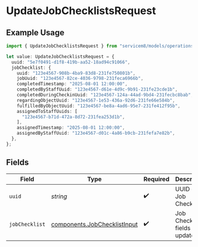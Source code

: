 # UpdateJobChecklistsRequest

## Example Usage

```typescript
import { UpdateJobChecklistsRequest } from "servicem8/models/operations";

let value: UpdateJobChecklistsRequest = {
  uuid: "5e7f0491-d1f8-419b-aa52-18ad94c91066",
  jobChecklist: {
    uuid: "123e4567-908b-4ba9-83d8-231fe750801b",
    jobUuid: "123e4567-82ce-4036-9798-231feca6966b",
    completedTimestamp: "2025-08-01 12:00:00",
    completedByStaffUuid: "123e4567-d61e-4d9c-9b91-231fe23cde1b",
    completedDuringCheckinUuid: "123e4567-124a-44ad-9bd4-231fecbc8bab",
    regardingObjectUuid: "123e4567-1e53-436a-92d6-231fe66e584b",
    fulfilledByObjectUuid: "123e4567-be8a-4ad6-95e7-231fe412f95b",
    assignedToStaffUuids: [
      "123e4567-b71d-472a-8d72-231fea253d1b",
    ],
    assignedTimestamp: "2025-08-01 12:00:00",
    assignedByStaffUuid: "123e4567-d01c-4a86-b9cb-231fefa7e82b",
  },
};
```

## Fields

| Field                                                                        | Type                                                                         | Required                                                                     | Description                                                                  |
| ---------------------------------------------------------------------------- | ---------------------------------------------------------------------------- | ---------------------------------------------------------------------------- | ---------------------------------------------------------------------------- |
| `uuid`                                                                       | *string*                                                                     | :heavy_check_mark:                                                           | UUID of the Job Checklist                                                    |
| `jobChecklist`                                                               | [components.JobChecklistInput](../../models/components/jobchecklistinput.md) | :heavy_check_mark:                                                           | Job Checklist fields to update                                               |